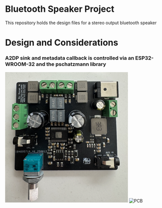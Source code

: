 # Bluetooth Speaker Project
This repository holds the design files for a stereo output bluetooth speaker
# Design and Considerations
### A2DP sink and metadata callback is controlled via an ESP32-WROOM-32 and the pschatzmann library
<img src="images/PCB.png" alt="PCB" width="400"/>
<img src="images/TFT.GIF" alt="PCB" width="400"/>

